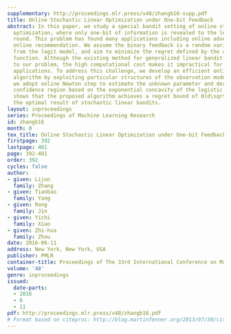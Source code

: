 ```yaml
---
supplementary: http://proceedings.mlr.press/v48/zhangb16-supp.pdf
title: Online Stochastic Linear Optimization under One-bit Feedback
abstract: In this paper, we study a special bandit setting of online stochastic linear
  optimization, where only one-bit of information is revealed to the learner at each
  round. This problem has found many applications including online advertisement and
  online recommendation. We assume the binary feedback is a random variable generated
  from the logit model, and aim to minimize the regret defined by the unknown linear
  function. Although the existing method for generalized linear bandit can be applied
  to our problem, the high computational cost makes it impractical for real-world
  applications. To address this challenge, we develop an efficient online learning
  algorithm by exploiting particular structures of the observation model. Specifically,
  we adopt online Newton step to estimate the unknown parameter and derive a tight
  confidence region based on the exponential concavity of the logistic loss. Our analysis
  shows that the proposed algorithm achieves a regret bound of O(d\sqrtT), which matches
  the optimal result of stochastic linear bandits.
layout: inproceedings
series: Proceedings of Machine Learning Research
id: zhangb16
month: 0
tex_title: Online Stochastic Linear Optimization under One-bit Feedback
firstpage: 392
lastpage: 401
page: 392-401
order: 392
cycles: false
author:
- given: Lijun
  family: Zhang
- given: Tianbao
  family: Yang
- given: Rong
  family: Jin
- given: Yichi
  family: Xiao
- given: Zhi-hua
  family: Zhou
date: 2016-06-11
address: New York, New York, USA
publisher: PMLR
container-title: Proceedings of The 33rd International Conference on Machine Learning
volume: '48'
genre: inproceedings
issued:
  date-parts:
  - 2016
  - 6
  - 11
pdf: http://proceedings.mlr.press/v48/zhangb16.pdf
# Format based on citeproc: http://blog.martinfenner.org/2013/07/30/citeproc-yaml-for-bibliographies/
---
```

